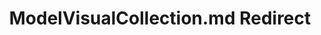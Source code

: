 ---
title: ModelVisualCollection.md Redirect
redirect_to: /Pages/StereoKit/ModelVisualCollection.html
---